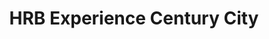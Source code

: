 ---
layout: place
title: "HRB Experience Century City"
permalink: /california/los-angeles/hrb-experience-century-city.html
stateAbbr: CA
stateName: California
cityName: Los Angeles
seo:
  name: "HRB Experience Century City"
  type: Restaurant
  links: https://www.thehrbexperience.com/
description: "HRB Experience Century City serves delicious sushi in Los Angeles, California. Try fresh Japanese dishes for a great dining experience. "
place_id: ChIJw524c8-_woARqgzxRcy5zhM
photos:
  - name: >-
      places/ChIJw524c8-_woARqgzxRcy5zhM/photos/AeeoHcIXXbtGtSZtfBqDydwGmcyrW_yiQ3RfV1T_MST4Gga8dMbufezCY-q3B3q_0XYvdWbrqfgqJ9p4V0FOzvHMm05gOT6aCS1BRWFY_Fkel9EQPNH_lCc51WiVc7-vH-LdtCpGwl2JZXv5J6dCW7t9WIZ3YurZYthbmfArcVm6ygK_xeYScT91HCPoKuVqIy6oeoWWT2BsY7a-dbWaX6mny3Gm2JAHeLPn9sP9wfHpPgyIYIFxQA25rE_tqSlRtd4Y6scOY41PJ2YZZKrGEVKsI8z2F6U6_iWEnwUHg2ShM1C_Xg
    widthPx: 4032
    heightPx: 3024
    authorAttributions:
      - displayName: HRB Experience Century City
        uri: https://maps.google.com/maps/contrib/110552308484135679067
        photoUri: >-
          https://lh3.googleusercontent.com/a-/ALV-UjVT6xdvkv5n59EEF7SBuyGrdbNlBr3hk1XP6PB1QOhQq3SfGY8=s100-p-k-no-mo
    flagContentUri: >-
      https://www.google.com/local/imagery/report/?cb_client=maps_api_places.places_api&image_key=!1e10!2sAF1QipOg4DkoFWk7smHwdMEwWrcTbgXW-v_8MFkkQqek&hl=en-US
    googleMapsUri: >-
      https://www.google.com/maps/place//data=!3m4!1e2!3m2!1sAF1QipOg4DkoFWk7smHwdMEwWrcTbgXW-v_8MFkkQqek!2e10!4m2!3m1!1s0x80c2bfcf73b89dc3:0x13ceb9cc45f10caa
  - name: >-
      places/ChIJw524c8-_woARqgzxRcy5zhM/photos/AeeoHcKLx4V8qRfDmE36jwWWbfJqe2tvPY03S4N627TuOfpZvPJp-dGejMqeRKWTXl3e5ilVBfrdnNZaeXkLNn7qap2l_hlyEkLaLXa7XXtOhO5hkJk1lh_u5j_WmGUuASsAtiGyOfz9-NgwPTUpjYqdL4ngJxoFOdrJyagHDoiPS_ypJ-rh94-sjWX47MscsFRSWbyJQu8rd7M6iZ39tz796K41SC9vyXYgV4DxLyZjJw0DQRvYbWANrp2Elypt0UnajrBmOT7XLXs2Pu7nxOFowQU6HJJ7GJq-Oeaw0871bzHUGw
    widthPx: 3201
    heightPx: 4800
    authorAttributions:
      - displayName: HRB Experience Century City
        uri: https://maps.google.com/maps/contrib/110552308484135679067
        photoUri: >-
          https://lh3.googleusercontent.com/a-/ALV-UjVT6xdvkv5n59EEF7SBuyGrdbNlBr3hk1XP6PB1QOhQq3SfGY8=s100-p-k-no-mo
    flagContentUri: >-
      https://www.google.com/local/imagery/report/?cb_client=maps_api_places.places_api&image_key=!1e10!2sAF1QipOLLbmFLJ4zUAFLX-2wpyULpgHpczk8FFpd0Cwi&hl=en-US
    googleMapsUri: >-
      https://www.google.com/maps/place//data=!3m4!1e2!3m2!1sAF1QipOLLbmFLJ4zUAFLX-2wpyULpgHpczk8FFpd0Cwi!2e10!4m2!3m1!1s0x80c2bfcf73b89dc3:0x13ceb9cc45f10caa
  - name: >-
      places/ChIJw524c8-_woARqgzxRcy5zhM/photos/AeeoHcLKQD_15zXLYc5CrKrQh5-EH_OXG5todiia_DXsLrJnYElCYv0g4nW-BVn0MeZo7pzTv72_x99txnVI0nSx3CeltPlqpBfk1Z20ubLBUgr35F7_xSKMNPrY8uUKPG-RAjbogWsKT75MgOTp7PqxFqIfYf99C5XH8-W6zTTsu6E8lpx3Wz0Wel462LktXkenZEz4HquUKUv4vU5PS5FEJhSS7F1CHGZA7lioNLH63q7NBfhMGLDuG7S-_xvwdbppbfOelBfyu_hW-bb3C4DM7Vz8V6plYdPwRHavwOlb-FGeGA
    widthPx: 4032
    heightPx: 2269
    authorAttributions:
      - displayName: HRB Experience Century City
        uri: https://maps.google.com/maps/contrib/110552308484135679067
        photoUri: >-
          https://lh3.googleusercontent.com/a-/ALV-UjVT6xdvkv5n59EEF7SBuyGrdbNlBr3hk1XP6PB1QOhQq3SfGY8=s100-p-k-no-mo
    flagContentUri: >-
      https://www.google.com/local/imagery/report/?cb_client=maps_api_places.places_api&image_key=!1e10!2sAF1QipOoxeT-QlbqV6JV5ypTZaEMbQ0oOXDRLqoPVaMU&hl=en-US
    googleMapsUri: >-
      https://www.google.com/maps/place//data=!3m4!1e2!3m2!1sAF1QipOoxeT-QlbqV6JV5ypTZaEMbQ0oOXDRLqoPVaMU!2e10!4m2!3m1!1s0x80c2bfcf73b89dc3:0x13ceb9cc45f10caa
  - name: >-
      places/ChIJw524c8-_woARqgzxRcy5zhM/photos/AeeoHcIn2TmLZV9dN7BFyG-jK2_Ghun8lZzMu8-mu1ZYU_Ko_N0yY-imPbnblYr5FXEmrAKAWd8t2SwkGAKgCla9D8fSXOgBaVjZccjTqWo92MU2j3WYPuRvEov4pGgN3zv1kZFrMir4IeTB0SSCdvSwTTmYREhFPeYgG32ou2FMulh-o1HnslJ5xKjhcD0rbQ7b-dSmgHEXFgMwcbgorAZpsXZTxTAAi5VE21r5s31bXJSROObQWe6RwEowpWYU6bGg1Z836AZXBp8VYNADtSh9EpZCMy-VjCsz-__6W2VVEC6tQDmih8kaLUbTbyOXfQZS2Fg8r_2WKsAvT5vx9QGq_KiEaUqU7TqpTHwSHig5d0AhjenCv-ge-UlRQtB-vm2ae7014qc8xOXIlOEC4EWeUFCG8sSd9DsR9eGTaYEX29I
    widthPx: 4080
    heightPx: 2296
    authorAttributions:
      - displayName: Oliver Pe
        uri: https://maps.google.com/maps/contrib/108482139427055811566
        photoUri: >-
          https://lh3.googleusercontent.com/a-/ALV-UjUJr8dUZEDva7iNDeapdYl622ipN0htIR59MtXNUgzSZU8z_H8wBg=s100-p-k-no-mo
    flagContentUri: >-
      https://www.google.com/local/imagery/report/?cb_client=maps_api_places.places_api&image_key=!1e10!2sCIHM0ogKEICAgIDbn43TQg&hl=en-US
    googleMapsUri: >-
      https://www.google.com/maps/place//data=!3m4!1e2!3m2!1sCIHM0ogKEICAgIDbn43TQg!2e10!4m2!3m1!1s0x80c2bfcf73b89dc3:0x13ceb9cc45f10caa
  - name: >-
      places/ChIJw524c8-_woARqgzxRcy5zhM/photos/AeeoHcKjiAgQ9gJklsdAJgGDXTNsG1frUZp2DGND0hhMn_KOFvgetHPBueFPDrvNc-7NQEr5s84VEVJvGQQEMsQDjA7XfKihxMesL5IalJW3IBhNIKnWfR0dbX1YKdzX-ZcIhVPmLL8e_RGis7FwKJn8BX0vRikA48nA00f2VkGwLxy9k0wyE2cBe99OO3l1DslMGRucwrdH7-1Wx-a0sgLoR1nyrJzTdCT7XyL4peeoC1tO_jPTN86UcQaoK8JKodSxQve47oCyr_eRGKF2hfAq7Ahd_EFDVoQGikXmKiaI89agP8e-abhBFxk40Cvv8R4ikAykVa3uPUwaeN8LluQrIc3ofePTU4_0JN_JFxMLU8jrXRosCIDyBiySgFX8RhctYlZs9AS38Np-QIRrEYASCyawHnqKPXn5T1PBLOJ3uDouBsx7
    widthPx: 4032
    heightPx: 3024
    authorAttributions:
      - displayName: Rodica “Rachel” Carroll
        uri: https://maps.google.com/maps/contrib/106632102865183640354
        photoUri: >-
          https://lh3.googleusercontent.com/a-/ALV-UjUGoUX9pUAFkcEAKDqiacvIC-x7g6CrRx-bZS37VRCb_tyQrJxSNQ=s100-p-k-no-mo
    flagContentUri: >-
      https://www.google.com/local/imagery/report/?cb_client=maps_api_places.places_api&image_key=!1e10!2sCIHM0ogKEICAgIC6i__d8wE&hl=en-US
    googleMapsUri: >-
      https://www.google.com/maps/place//data=!3m4!1e2!3m2!1sCIHM0ogKEICAgIC6i__d8wE!2e10!4m2!3m1!1s0x80c2bfcf73b89dc3:0x13ceb9cc45f10caa
  - name: >-
      places/ChIJw524c8-_woARqgzxRcy5zhM/photos/AeeoHcLpBR79EZUTqeOai3qvQ68ZridCAy5oYKHbRohXDPH4z_by6JynzxV1nmu24jbCijYM-NYbvHb5AMEjNowJh3Lv98iMio0aidMd0HW3ZdaP1v2AIcB4VfxSfzDjU-PgkXzBKAolscE2f8EeWWCH7TrA1gJsPt6YtFoDs5KotbhnCXAxnO3d9TXThZN3AsarHbdzxSAF5fMQoCFe7rXoQE4erhCbW-aFihWLmMvXJNf0kro7ZTk8dZmI-g-Bp7HaVYfbsxNIlYLHg9b_7AQgHuqiLGw0Cd_eIrhwUicHGBR46lAvN6d2exTTEao7JVMqmKqH0qdTfqIyRyEqbfT5FhXkweRfCvgcfqTiDdidbX0W3ZTWo9D0YM3lT8O8vOC2PC9Qa9kO0d2NJc4xRcezqfrI9gQOEe2Yb1X2HCg_72IUcg
    widthPx: 3024
    heightPx: 4032
    authorAttributions:
      - displayName: Got Food?
        uri: https://maps.google.com/maps/contrib/101558682457734338477
        photoUri: >-
          https://lh3.googleusercontent.com/a-/ALV-UjXpPSMYH_ZZZwCTB-IMBUdGrsdPLvL0DcoirSPh_IkVfr0Ddew=s100-p-k-no-mo
    flagContentUri: >-
      https://www.google.com/local/imagery/report/?cb_client=maps_api_places.places_api&image_key=!1e10!2sCIHM0ogKEICAgMDImK2uGA&hl=en-US
    googleMapsUri: >-
      https://www.google.com/maps/place//data=!3m4!1e2!3m2!1sCIHM0ogKEICAgMDImK2uGA!2e10!4m2!3m1!1s0x80c2bfcf73b89dc3:0x13ceb9cc45f10caa
  - name: >-
      places/ChIJw524c8-_woARqgzxRcy5zhM/photos/AeeoHcInepQiDJeOANV7e45eetddkRCMlVd0YUPeYT_CXnGUhSBBK_uTbOAXyWX8DTgO60LSLeJLeCMIoqrk0oNrITs9ZZ1QcmwJ7_6eDrqMlF87xXtF2rSFXnpcyCWBHqF7-qKthYmUuarWCCBrpWK-3chuKic4rpF9lVcbGei9SFjCDTV-EDCf2YiHgNGNGSoV7uM7Q81_jDVGH2Dgj_Y0n9FgYYMK_mz2crxmdrniKLaxZYTpdC6idIzLQ6dWPwC2l6ldIaPE3cvSdd5vItqjbPJ9fH-uUJXrzOQD2c7-NWx9YSpdVdq0v_-Cs7ZdB2xwjXpq-ZFD9yavsdOKaZJXSDGoXWIywIfzq6BpKx35Lc7LAd1KAOk3kpN9fhfm82JFMKN5uM4RLFGHJuDrzahauL74QxumhjMoHb-TkSX4KHk
    widthPx: 3024
    heightPx: 4032
    authorAttributions:
      - displayName: Michael Johns
        uri: https://maps.google.com/maps/contrib/108592397375994544608
        photoUri: >-
          https://lh3.googleusercontent.com/a-/ALV-UjUdV9zIjR4OkluzFaKjXApHzgAOYcuJvp_SGWaAKkYpSxgbMYQrVw=s100-p-k-no-mo
    flagContentUri: >-
      https://www.google.com/local/imagery/report/?cb_client=maps_api_places.places_api&image_key=!1e10!2sCIHM0ogKEICAgICxz7qiUg&hl=en-US
    googleMapsUri: >-
      https://www.google.com/maps/place//data=!3m4!1e2!3m2!1sCIHM0ogKEICAgICxz7qiUg!2e10!4m2!3m1!1s0x80c2bfcf73b89dc3:0x13ceb9cc45f10caa
  - name: >-
      places/ChIJw524c8-_woARqgzxRcy5zhM/photos/AeeoHcIZGZaFrzKVNwgTrfWBsuhE3O4ugBn0tRKL3funhWD6GG-he6ybBEY4ZFxK1HupbyedW_uAqMqmit_noNaRDG0WJh-f9EZ6sshE3YqOfdJbXqbl9QUGTKqFNlf6-SooSt20EgDOfQHxnr_t-RecfrfJL-n0zv_QeXQoCNIJy8W8Z8myRYNAntXta-ndM54Tz5pEyRhIftFXgyBB1GiJR6f7jgEYYDtACwW2sJFjkA8aCu-COTK5BxuYPPb5pvduPZhFZY6X7NNgzDuLUFkKMxRuxYr0bSnP5ZKm-0wMBLhgFpypVt8KaO4pePwiK5TCyHFxBPOYgEkNGfCs8p8AQTySqMH5-y5TtESrPTo4uBzlHiKiSvjPRhs7RwzUXVmrwx6OU6basrwZJjuH_vF7KhSDNf67BIWHblJ5MI65QC0
    widthPx: 4032
    heightPx: 2268
    authorAttributions:
      - displayName: andi nicpon
        uri: https://maps.google.com/maps/contrib/106912143419990620921
        photoUri: >-
          https://lh3.googleusercontent.com/a/ACg8ocKa9UmDr73osl-fTHcC_YakJoRc9uFIcxOra2lOkYFTAT31gwCE=s100-p-k-no-mo
    flagContentUri: >-
      https://www.google.com/local/imagery/report/?cb_client=maps_api_places.places_api&image_key=!1e10!2sCIHM0ogKEICAgIDJt9fOIA&hl=en-US
    googleMapsUri: >-
      https://www.google.com/maps/place//data=!3m4!1e2!3m2!1sCIHM0ogKEICAgIDJt9fOIA!2e10!4m2!3m1!1s0x80c2bfcf73b89dc3:0x13ceb9cc45f10caa
  - name: >-
      places/ChIJw524c8-_woARqgzxRcy5zhM/photos/AeeoHcIwBflYlXI1gXg3ud9PzlrJm0KQzYJz0mmRNlr9RkzkFo91MkvlIfpGgXKh2ZaUwKgURnMczcf51RSaKnwZQz95YJ8DFBZxM55TT5e4LFQcc0fqVIfekAwJNSwxTd4SjUqFvwbUqmYA8nkKk5ld0F8TDCyxbhwgIBDn0m72h1CGk1p3xNaVoTHre5uqaw1LtEEMeH3ocX7_lzobJzGF94hEzNxoryucBfiqRxT-jlbGnaPwhjrEsbe1BP3weUImA3qL3RbEG_ua_qRdemaVMTlgNIQbb3bHKF1qawOEs1KxhLB3VXd_5T-eiK7-Qf-qTkFhj24xZz_ZE5nnmkM07O9QQmNDoQTrH7RHcAvGycWWHFDQz9ry5oFa8F0Ijdu-l3pyIpFi8LTKHo5-ZGR5Ix22h0FBKl_ngtwLITV2y14jxg
    widthPx: 3024
    heightPx: 4032
    authorAttributions:
      - displayName: kim Lee
        uri: https://maps.google.com/maps/contrib/116850790974912379491
        photoUri: >-
          https://lh3.googleusercontent.com/a-/ALV-UjVqGLcHDf6bPLfziqIDxNUVakJUVXg7tQlV9QNPh6W5lvQL2dsC=s100-p-k-no-mo
    flagContentUri: >-
      https://www.google.com/local/imagery/report/?cb_client=maps_api_places.places_api&image_key=!1e10!2sCIHM0ogKEICAgIDP3YLvGw&hl=en-US
    googleMapsUri: >-
      https://www.google.com/maps/place//data=!3m4!1e2!3m2!1sCIHM0ogKEICAgIDP3YLvGw!2e10!4m2!3m1!1s0x80c2bfcf73b89dc3:0x13ceb9cc45f10caa
  - name: >-
      places/ChIJw524c8-_woARqgzxRcy5zhM/photos/AeeoHcLUXVenFMmY39cPPLGphngo7CO_jLTx_jQ55soCXptuwChg_uZsaHwh1ck_Vm57-NGl7SEVAhL6SppUuyakug_HQ8diwKFwbFa37iQ2OgnOSg1keappn6yDU0aKk3Nu9hfAWsIAnTA_o-eyuDoa6Jf51fqZNGPfh7-uwy9EVElcfPKMYMNbpQhLTcykPYgngTFEnBvwvht94XpgJbfsghrsP2gkPU8N_-lVUDD13tP4iqDrsl-oxpg618GaGw2VZi2DrUx244W_03n_sCseVKiu3lNTGXBIXHJxd-uKkINuRR6FDHkUYXGw7v-FBpssTFtt_eIsRrcAZVae4q1WWbUuXedWELYgCSYcfMeDH82hzNMiR24u6m7va7dKN7bXQ3knZylq4jVHZB2cu1AmyukPhdvjgfCgvwl0vP2hxbfDq1o2
    widthPx: 2252
    heightPx: 4000
    authorAttributions:
      - displayName: Michael Mah (MIKE MAH)
        uri: https://maps.google.com/maps/contrib/105535836831712617974
        photoUri: >-
          https://lh3.googleusercontent.com/a-/ALV-UjXWamskU6ACYKFme6rzPqW3m5w0AdfX_Rgat_zUVCzNi-MA2MNcgQ=s100-p-k-no-mo
    flagContentUri: >-
      https://www.google.com/local/imagery/report/?cb_client=maps_api_places.places_api&image_key=!1e10!2sCIHM0ogKEICAgIDG9qvm_gE&hl=en-US
    googleMapsUri: >-
      https://www.google.com/maps/place//data=!3m4!1e2!3m2!1sCIHM0ogKEICAgIDG9qvm_gE!2e10!4m2!3m1!1s0x80c2bfcf73b89dc3:0x13ceb9cc45f10caa
address: 10250 Santa Monica Blvd Suite 9210, Los Angeles, CA 90067, USA
street: 10250 Santa Monica Blvd Suite 9210
city: Los Angeles
state: CA
zip: '90067'
country: USA
neighborhood: Century City
latitude: '34.059003'
longitude: '-118.418866'
accessibility_options:
  wheelchairAccessibleParking: true
  wheelchairAccessibleEntrance: true
  wheelchairAccessibleRestroom: true
  wheelchairAccessibleSeating: true
business_status: OPERATIONAL
name: HRB Experience Century City
google_maps_links:
  directionsUri: >-
    https://www.google.com/maps/dir//''/data=!4m7!4m6!1m1!4e2!1m2!1m1!1s0x80c2bfcf73b89dc3:0x13ceb9cc45f10caa!3e0
  placeUri: https://maps.google.com/?cid=1427282418920918186
  writeAReviewUri: >-
    https://www.google.com/maps/place//data=!4m3!3m2!1s0x80c2bfcf73b89dc3:0x13ceb9cc45f10caa!12e1
  reviewsUri: >-
    https://www.google.com/maps/place//data=!4m4!3m3!1s0x80c2bfcf73b89dc3:0x13ceb9cc45f10caa!9m1!1b1
  photosUri: >-
    https://www.google.com/maps/place//data=!4m3!3m2!1s0x80c2bfcf73b89dc3:0x13ceb9cc45f10caa!10e5
primary_type: Sushi Restaurant
opening_hours:
  regular:
    - 'Monday: 11:30 AM – 9:00 PM'
    - 'Tuesday: 11:30 AM – 9:00 PM'
    - 'Wednesday: 11:30 AM – 9:00 PM'
    - 'Thursday: 11:30 AM – 9:00 PM'
    - 'Friday: 11:30 AM – 9:00 PM'
    - 'Saturday: 11:30 AM – 9:00 PM'
    - 'Sunday: 12:00 – 8:00 PM'
  current:
    - 'Monday: 11:30 AM – 9:00 PM'
    - 'Tuesday: 11:30 AM – 9:00 PM'
    - 'Wednesday: 11:30 AM – 9:00 PM'
    - 'Thursday: 11:30 AM – 9:00 PM'
    - 'Friday: 11:30 AM – 9:00 PM'
    - 'Saturday: 11:30 AM – 9:00 PM'
    - 'Sunday: 12:00 – 8:00 PM'
secondary_opening_hours:
  regular:
    weekdayDescriptions: null
    type: null
  current:
    weekdayDescriptions: null
    type: null
phone: (424) 302-0110
price_level: null
price_range: $30 &ndash; $50
rating: '4.0'
rating_count: 0
website: https://www.thehrbexperience.com/
reviews: null
parking_options: null
payment_options: null
allow_dogs: null
curbside_pickup: null
delivery: null
dine_in: null
good_for_children: null
good_for_groups: null
good_for_sports: null
live_music: null
menu_for_children: null
outdoor_seating: null
reservable: null
restroom: null
serves_beer: null
serves_breakfast: null
serves_brunch: null
serves_cocktails: null
serves_coffee: null
serves_dinner: null
serves_dessert: null
serves_lunch: null
serves_vegetarian_food: null
serves_wine: null
takeout: null
update_category: essentials
summary: null

---